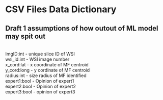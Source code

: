 CSV Files Data Dictionary
=========================

## Draft 1 assumptions of how outout of ML model may spit out
<br>
ImgID:int - unique slice ID of WSI
<br>
wsi_id:int - WSI image number
<br>
x_cord:lat - x coordinate of MF centroid
<br>
y_cord:long - y cordinate of MF centroid
<br>
radius:int - size radius of MF identified
<br>
expert1:bool - Opinion of expert1
<br>
expert2:bool - Opinion of expert2
<br>
expert3:bool - opinion of expert3
